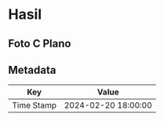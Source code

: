 # Hasil

## Foto C Plano


## Metadata

| Key        | Value               |
| ---------- | ------------------- |
| Time Stamp | 2024-02-20 18:00:00 |



